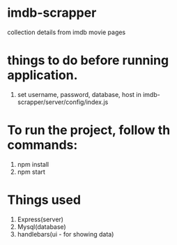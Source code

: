 # imdb-scrapper
collection details from imdb movie pages

# things to do before running application.
  1. set username, password, database, host in  imdb-scrapper/server/config/index.js

# To run the project, follow th commands:
  1. npm install
  2. npm start

# Things used
  1. Express(server)
  2. Mysql(database)
  3. handlebars(ui - for showing data)
